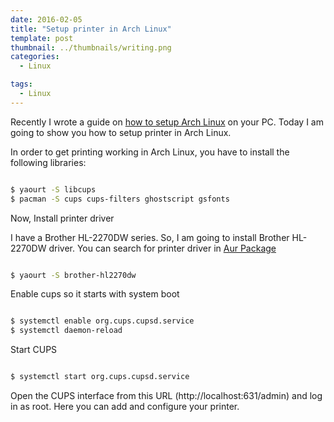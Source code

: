 ```yaml
---
date: 2016-02-05
title: "Setup printer in Arch Linux"
template: post
thumbnail: ../thumbnails/writing.png
categories:
  - Linux

tags:
  - Linux
---
```


Recently I wrote a guide on [how to setup Arch Linux][1] on your PC. Today I am going to show you how to setup printer in Arch Linux.

In order to get printing working in Arch Linux, you have to install the following libraries:

```bash

$ yaourt -S libcups
$ pacman -S cups cups-filters ghostscript gsfonts

```

Now, Install printer driver

I have a Brother HL-2270DW series. So, I am going to install Brother HL-2270DW driver. You can search for printer driver in [Aur Package][2]

```bash

$ yaourt -S brother-hl2270dw

```


Enable cups so it starts with system boot

```bash

$ systemctl enable org.cups.cupsd.service
$ systemctl daemon-reload

```

Start CUPS

```bash

$ systemctl start org.cups.cupsd.service

```

Open the CUPS interface from this URL (http://localhost:631/admin) and log in as root. Here you can add and configure your printer.


[1]: https://github.com/sayems/arch.linux.tutorial
[2]: https://aur.archlinux.org/packages/

